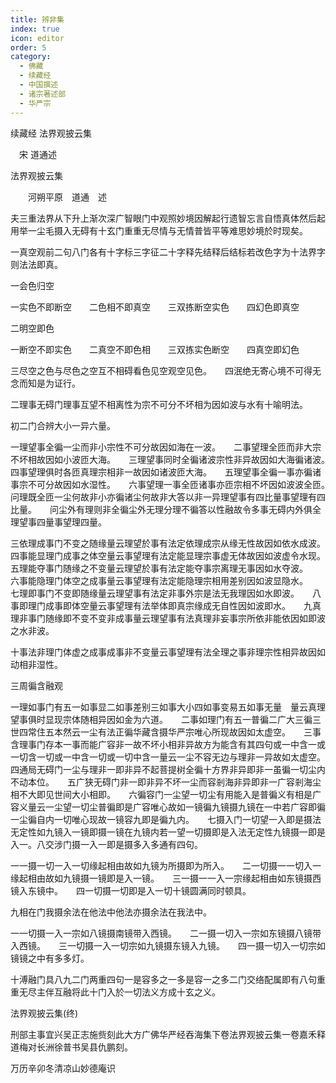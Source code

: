 ```yaml
---
title: 辨非集
index: true
icon: editor
order: 5
category:
  - 佛藏
  - 续藏经
  - 中国撰述
  - 诸宗著述部
  - 华严宗
---
```


续藏经   法界观披云集  

　宋 道通述  

法界观披云集  

　　河朔平原　道通　述  

夫三重法界从下升上渐次深广智眼门中观照妙境因解起行遗智忘言自悟真体然后起用举一尘毛摄入无碍有十玄门重重无尽情与无情普皆平等难思妙境於时现矣。  

一真空观前二句八门各有十字标三字征二十字释先结释后结标若改色字为十法界字则法法即真。  

一会色归空  

一实色不即断空　　二色相不即真空　　三双拣断空实色　　四幻色即真空  

二明空即色  

一断空不即实色　　二真空不即色相　　三双拣实色断空　　四真空即幻色  

三尽空之色与尽色之空互不相碍看色见空观空见色。　　四泯绝无寄心境不可得无念而知是为证行。  

二理事无碍门理事互望不相离性为宗不可分不坏相为因如波与水有十喻明法。  

初二门合辨大小一异六量。  

一理望事全徧一尘而非小宗性不可分故因如海在一波。　　二事望理全匝而非大宗不坏相故因如小波匝大海。　　三理望事同时全徧诸波宗性非异故因如大海徧诸波。　　四事望理俱时各匝真理宗相非一故因如诸波匝大海。　　五理望事全徧一事亦徧诸事宗不可分故因如水湿性。　　六事望理一事全匝诸事亦匝宗相不坏因如波波全匝。　　问理既全匝一尘何故非小亦徧诸尘何故非大答以非一异理望事有四比量事望理有四比量。　　问尘外有理则非全徧尘外无理分理不徧答以性融故令多事无碍内外俱全理望事四量事望理四量。  

三依理成事门不变之随缘量云理望於事有法定依理成宗从缘无性故因如依水成波。　　四事能显理门成事之体空量云事望理有法定能显理宗事虚无体故因如波虚令水现。　　五理能夺事门随缘之不变量云理望於事有法定能夺事宗离理无事因如水夺波。　　六事能隐理门体空之成事量云事望理有法定能隐理宗相用差别因如波显隐水。　　七理即事门不变即随缘量云理望事有法定非事外宗是法无我理因如水即波。　　八事即理门成事即体空量云事望理有法举体即真宗缘成无自性因如波即水。　　九真理非事门随缘即不变不变非成事量云理望事有法真理非妄事宗所依非能依因如即波之水非波。  

十事法非理门体虚之成事成事非不变量云事望理有法全理之事非理宗性相异故因如动相非湿性。  

三周徧含融观  

一理如事门有五一如事显二如事差别三如事大小四如事变易五如事无量　量云真理望事俱时显现宗体随相异因如金为六道。　　二事如理门有五一普徧二广大三徧三世四常住五本然云一尘有法正徧华藏含摄华严宗唯心所现故因如太虚空。　　三事含理事门存本一事而能广容非一故不坏小相非异故方为能含有其四句或一中含一或一切含一切或一中含一切或一切中含一量云一尘不容无边与理非一异故如太虚空。　　四通局无碍门一尘与理非一即非异不起菩提树全徧十方界非异即非一虽徧一切尘内不动本位。　　五广狭无碍门非一即非异不坏一尘而容剎海非异即非一广容剎海尘相不大即见世间大小相即。　　六徧容门一尘望一切尘有用能入是普徧义有相是广容义量云一尘望一切尘普徧即是广容唯心故如一镜徧九镜摄九镜在一中若广容即徧一尘徧自内一切唯心现故一镜容九即是徧九内。　　七摄入门一切望一入即是摄法无定性如九镜入一镜即摄一镜在九镜内若一望一切摄即是入法无定性九镜摄一即是入一。八交涉门摄一入一即是摄多入多通有四句。  

一一摄一切一入一切缘起相由故如九镜为所摄即为所入。　　二一切摄一一切入一缘起相由故如九镜摄一镜即是入一镜。　　三一摄一一入一宗缘起相由如东镜摄西镜入东镜中。　　四一切摄一切即是入一切十镜圆满同时顿具。  

九相在门我摄余法在他法中他法亦摄余法在我法中。  

一一切摄一入一宗如八镜摄南镜带入西镜。　　二一摄一切入一宗如东镜摄八镜带入西镜。　　三一切摄一入一切宗如九镜摄东镜入九镜。　　四一摄一切入一切宗如镜镜之中有多多灯。  

十溥融门具八九二门两重四句一是容多之一多是容一之多二门交络配属即有八句重重无尽主伴互融将此十门入於一切法义方成十玄之义。  

法界观披云集(终)  

刑部主事宜兴吴正志施赀刻此大方广佛华严经吞海集下卷法界观披云集一卷嘉禾释道梅对长洲徐普书吴县仇鹏刻。  

万历辛卯冬清凉山妙德庵识  
